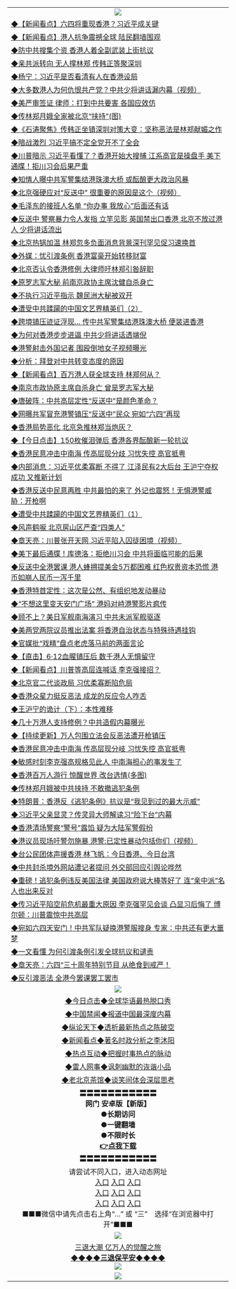<table>
  <tr>
    <td align=center><img src="https://github.com/gyhhx/image-upload/blob/master/yaowen.jpg" /></td>
  </tr>
  <tr>
<td align=left>
<a href="http://cusbnbdtzcctk.global.ssl.fastly.net/oo.aspx?name=c1043965&key=byrubgbzsydi&from=gy">◆【新闻看点】六四将重现香港？习近平成关键</a><br/>
</td>
   </tr>
<tr>
<td align=left>
<a href="https://cusbnbdtzcctk.global.ssl.fastly.net/oo.aspx?name=c1043966&key=byrubgbzsydi&from=gy">◆【新闻看点】港人抗争震撼全球 陆民翻墙围观</a><br/></td>
  </tr>
  <tr>
<td align=left>
<a href="https://cusbnbdtzcctk.global.ssl.fastly.net/oo.aspx?name=c1043877&key=byrubgbzsydi&from=gy">◆防中共搜集个资 香港人着全副武装上街抗议</a><br/></td>
 </tr>
  <tr>
<td align=left>
<a href="http://cusbnbdtzcctk.global.ssl.fastly.net/oo.aspx?name=c1043994&key=byrubgbzsydi&from=gy">◆亲共派转向 无人撑林郑 传韩正等聚深圳</a><br/></td>
 </tr>
   <tr>
<td align=left>
<a href="http://cusbnbdtzcctk.global.ssl.fastly.net/oo.aspx?name=c1043988&key=byrubgbzsydi&from=gy">◆杨宁：习近平是否看清有人在香港设局</a><br/></td>
   </tr> 
  <tr>
<td align=left>
<a href="http://cusbnbdtzcctk.global.ssl.fastly.net/oo.aspx?name=c1043902&key=byrubgbzsydi&from=gy">◆大多数港人为何仇恨共产党？中共少将讲话漏内幕（视频）</a><br/></td>
  </tr> 
 <tr>
<td align=left>
<a href="http://cusbnbdtzcctk.global.ssl.fastly.net/oo.aspx?name=c1043971&key=byrubgbzsydi&from=gy">◆美严审签证 律师：打到中共要害 各国应效仿</a><br/>
</td>
   </tr>
 <tr>
<td align=left>
<a href="http://cusbnbdtzcctk.global.ssl.fastly.net/oo.aspx?name=http://www.secretchina.com/news/gb/2019/06/15/897062.html&key=byrubgbzsydi&from=gy">◆传林郑月娥全家被北京“挟持”(图)</a><br/></td>
  </tr>
  <tr>
<td align=left>
<a href="http://cusbnbdtzcctk.global.ssl.fastly.net/oo.aspx?name=c816850_159_2&key=byrubgbzsydi&from=gy">◆《石涛聚焦》传韩正坐镇深圳对策大变：坚称恶法是林郑献媚之作</a><br/></td>
 </tr>
   <tr>
<td align=left>
<a href="http://cusbnbdtzcctk.global.ssl.fastly.net/oo.aspx?name=http://www.secretchina.com/news/gb/2019/06/13/896790.html&key=byrubgbzsydi&from=gy">◆暗战激烈 习近平搞不定全党开不了全会</a><br/>
</td>
   </tr>
 <tr>
<td align=left>
<a href="http://cusbnbdtzcctk.global.ssl.fastly.net/oo.aspx?name=c1043930&key=byrubgbzsydi&from=gy">◆川普暗示 习近平看懂了？香港开始大搜捕 江系高官是操盘手 美下通牒！拒川习会后果严重</a><br/></td>
  </tr>
  <tr>
<td align=left>
<a href="http://cusbnbdtzcctk.global.ssl.fastly.net/oo.aspx?name=c1043914&key=byrubgbzsydi&from=gy">◆知情人曝中共军警集结港珠澳大桥 或酝酿更大政治风暴</a><br/></td>
 </tr>
  <tr>
<td align=left>
<a href="http://cusbnbdtzcctk.global.ssl.fastly.net/oo.aspx?name=c1043866&key=byrubgbzsydi&from=gy">◆北京强硬应对“反送中” 很重要的原因是这个（视频）</a><br/></td>
 </tr>
   <tr>
<td align=left>
<a href="http://cusbnbdtzcctk.global.ssl.fastly.net/oo.aspx?name=c1043993&key=byrubgbzsydi&from=gy">◆毛泽东的接班人名单 “你办事 我放心”后面还有话</a><br/></td>
   </tr> 
  <tr>
<td align=left>
<a href="http://cusbnbdtzcctk.global.ssl.fastly.net/oo.aspx?name=c1043932&key=byrubgbzsydi&from=gy">◆反送中 警察暴力令人发指 立竿见影 英国禁出口香港 北京不放过港人 少将讲话流出</a><br/></td>
  </tr> 
 <tr>
<td align=left>
<a href="http://cusbnbdtzcctk.global.ssl.fastly.net/oo.aspx?name=c1043959&key=byrubgbzsydi&from=gy">◆北京热锅加温 林郑忽多负面消息背景深刊罕见促习速换首</a><br/>
</td>
   </tr>
 <tr>
<td align=left>
<a href="http://cusbnbdtzcctk.global.ssl.fastly.net/oo.aspx?name=c1043973&key=byrubgbzsydi&from=gy">◆外媒：忧引渡条例 香港富豪开始转移财富</a><br/>
</td>
   </tr>
 <tr>
<td align=left>
<a href="http://cusbnbdtzcctk.global.ssl.fastly.net/oo.aspx?name=c1043972&key=byrubgbzsydi&from=gy">◆北京否认令香港修例 大律师吁林郑引咎辞职</a><br/></td>
  </tr>
  <tr>
<td align=left>
<a href="http://cusbnbdtzcctk.global.ssl.fastly.net/oo.aspx?name=c1043881&key=byrubgbzsydi&from=gy">◆原罗志军大秘 前南京政协主席沈健自杀身亡</a><br/></td>
 </tr>
   <tr>
<td align=left>
<a href="http://cusbnbdtzcctk.global.ssl.fastly.net/oo.aspx?name=c1043946&key=byrubgbzsydi&from=gy">◆不执行习近平指示 魏民洲大秘被双开</a><br/>
</td>
   </tr>
 <tr>
<td align=left>
<a href="http://cusbnbdtzcctk.global.ssl.fastly.net/oo.aspx?name=c1043999&key=byrubgbzsydi&from=gy">◆遭受中共蹂躏的中国文艺界精英们（2）</a><br/>
</td>
   </tr>
<tr>
<td align=left>
<a href="https://cusbnbdtzcctk.global.ssl.fastly.net/oo.aspx?name=c1044011&key=byrubgbzsydi&from=gy">◆跨境镇压迹证浮现… 传中共军警集结港珠澳大桥 便装进香港</a><br/>
</td>       
</tr> 
  <tr>
<td align=left>
<a href="http://cusbnbdtzcctk.global.ssl.fastly.net/oo.aspx?name=c1043750&key=byrubgbzsydi&from=gy">◆为何对香港步步进逼 中共少将讲话透端倪</a><br/>
</td>
   </tr>
<tr>
<td align=left>
<a href="https://cusbnbdtzcctk.global.ssl.fastly.net/oo.aspx?name=http://www.epochtimes.com/gb/19/6/13/n11320802.htm&key=byrubgbzsydi&from=gy">◆港警射击外国记者 围殴倒地女子视频曝光</a><br/></td>
  </tr>
  <tr>
<td align=left>
<a href="https://cusbnbdtzcctk.global.ssl.fastly.net/oo.aspx?name=c1043630&key=byrubgbzsydi&from=gy">◆分析：拜登对中共转变态度的原因</a><br/></td>
 </tr>
  <tr>
<td align=left>
<a href="http://cusbnbdtzcctk.global.ssl.fastly.net/oo.aspx?name=c1043752&key=byrubgbzsydi&from=gy">◆【新闻看点】百万港人获全球支持 林郑何从？</a><br/></td>
 </tr>
   <tr>
<td align=left>
<a href="http://cusbnbdtzcctk.global.ssl.fastly.net/oo.aspx?name=c1043753&key=byrubgbzsydi&from=gy">◆南京市政协原主席自杀身亡 曾是罗志军大秘</a><br/></td>
   </tr> 
  <tr>
<td align=left>
<a href="http://cusbnbdtzcctk.global.ssl.fastly.net/oo.aspx?name=c1043696&key=byrubgbzsydi&from=gy">◆唐破阵：中共高层定性“反送中”是颜色革命？</a><br/></td>
  </tr> 
 <tr>
<td align=left>
<a href="http://cusbnbdtzcctk.global.ssl.fastly.net/oo.aspx?name=http://www.soundofhope.org/gb/2019/06/13/n2956246.html&key=byrubgbzsydi&from=gy">◆网曝共军冒充港警镇压“反送中”民众 宛如“六四”再现</a><br/>
</td>
   </tr>
 <tr>
<td align=left>
<a href="http://cusbnbdtzcctk.global.ssl.fastly.net/oo.aspx?name=https://www.ntdtv.com/gb/2019/06/14/a102600504.html&key=byrubgbzsydi&from=gy">◆香港局势恶化 北京急推林郑当炮灰？</a><br/></td>
  </tr>
  <tr>
<td align=left>
<a href="http://cusbnbdtzcctk.global.ssl.fastly.net/oo.aspx?name=https://www.ntdtv.com/gb/2019/06/13/a102600255.html&key=byrubgbzsydi&from=gy">◆【今日点击】150枚催泪弹后 香港各界酝酿新一轮抗议</a><br/></td>
 </tr>
   <tr>
<td align=left>
<a href="http://cusbnbdtzcctk.global.ssl.fastly.net/oo.aspx?name=c1043548&key=byrubgbzsydi&from=gy">◆香港民意冲击中南海 传高层现分歧 习忧失控 高官抵粤</a><br/>
</td>
   </tr>
 <tr>
<td align=left>
<a href="http://cusbnbdtzcctk.global.ssl.fastly.net/oo.aspx?name=c1043645&key=byrubgbzsydi&from=gy">◆内部消息：习近平优柔寡断 不得了 江泽民有2大后台 王沪宁夺权成功 又推新计划</a><br/></td>
  </tr>
  <tr>
<td align=left>
<a href="http://cusbnbdtzcctk.global.ssl.fastly.net/oo.aspx?name=c1043692&key=byrubgbzsydi&from=gy">◆香港反送中民意再胜 中共最怕的来了 外记也震怒！无惧港警威胁：开枪啊</a><br/></td>
 </tr>
  <tr>
<td align=left>
<a href="http://cusbnbdtzcctk.global.ssl.fastly.net/oo.aspx?name=c1043689&key=byrubgbzsydi&from=gy">◆遭受中共蹂躏的中国文艺界精英们（1）</a><br/></td>
 </tr>
   <tr>
<td align=left>
<a href="http://cusbnbdtzcctk.global.ssl.fastly.net/oo.aspx?name=c1043603&key=byrubgbzsydi&from=gy">◆风声鹤唳 北京房山区严查“四类人”</a><br/></td>
   </tr> 
  <tr>
<td align=left>
<a href="http://cusbnbdtzcctk.global.ssl.fastly.net/oo.aspx?name=c1043633&key=byrubgbzsydi&from=gy">◆章天亮：川普张开天网 习近平陷入囚徒困境（视频）</a><br/></td>
  </tr> 
 <tr>
<td align=left>
<a href="http://cusbnbdtzcctk.global.ssl.fastly.net/oo.aspx?name=c1043778&key=byrubgbzsydi&from=gy">◆美下最后通牒！库德洛：拒绝川习会 中共将面临可能的后果</a><br/>
</td>
   </tr>
 <tr>
<td align=left>
<a href="http://cusbnbdtzcctk.global.ssl.fastly.net/oo.aspx?name=c1043776&key=byrubgbzsydi&from=gy">◆反送中全港罢课 港人蜂拥提美金5万都困难 红色权贵资本恐慌 港币如崩人民币一泻千里</a><br/>
</td>
   </tr>
 <tr>
<td align=left>
<a href="http://cusbnbdtzcctk.global.ssl.fastly.net/oo.aspx?name=c1043688&key=byrubgbzsydi&from=gy">◆香港特首定性：这次是公然、有组织地发动暴动</a><br/></td>
  </tr>
  <tr>
<td align=left>
<a href="http://cusbnbdtzcctk.global.ssl.fastly.net/oo.aspx?name=c1043685&key=byrubgbzsydi&from=gy">◆“不想这里变天安门广场” 港妈对峙港警影片疯传</a><br/></td>
 </tr>
   <tr>
<td align=left>
<a href="http://cusbnbdtzcctk.global.ssl.fastly.net/oo.aspx?name=c1043687&key=byrubgbzsydi&from=gy">◆顾不上？美日军舰南海演习 中共未派军舰驱逐</a><br/>
</td>
   </tr>
 <tr>
<td align=left>
<a href="http://cusbnbdtzcctk.global.ssl.fastly.net/oo.aspx?name=c1043741&key=byrubgbzsydi&from=gy">◆美两党两院议员推出法案 将香港自治状态与特殊待遇挂钩</a><br/>
</td>
   </tr>
<tr>
<td align=left>
<a href="https://cusbnbdtzcctk.global.ssl.fastly.net/oo.aspx?name=c1043746&key=byrubgbzsydi&from=gy">◆官媒批“戏精”盘点老虎落马前的两面言论</a><br/>
</td>       
</tr> 
  <tr>
<td align=left>
<a href="http://cusbnbdtzcctk.global.ssl.fastly.net/oo.aspx?name=c1043484&key=byrubgbzsydi&from=gy">◆【直击】6‧12血腥镇压后 数千港人无惧留守</a><br/>
</td>
   </tr>
<tr>
<td align=left>
<a href="https://cusbnbdtzcctk.global.ssl.fastly.net/oo.aspx?name=c1043481&key=byrubgbzsydi&from=gy">◆【新闻看点】川普等高层连喊话 李克强接招？</a><br/></td>
  </tr>
  <tr>
<td align=left>
<a href="https://cusbnbdtzcctk.global.ssl.fastly.net/oo.aspx?name=c1043511&key=byrubgbzsydi&from=gy">◆北京官二代谈政局 习优柔寡断陷危局</a><br/></td>
 </tr>
  <tr>
<td align=left>
<a href="http://cusbnbdtzcctk.global.ssl.fastly.net/oo.aspx?name=c1043521&key=byrubgbzsydi&from=gy">◆香港众星力挺反恶法 成龙的反应令人咋舌</a><br/></td>
 </tr>
   <tr>
<td align=left>
<a href="http://cusbnbdtzcctk.global.ssl.fastly.net/oo.aspx?name=c1043401&key=byrubgbzsydi&from=gy">◆王沪宁的诡计（下）：本性难移</a><br/></td>
   </tr> 
  <tr>
<td align=left>
<a href="http://cusbnbdtzcctk.global.ssl.fastly.net/oo.aspx?name=c1043442&key=byrubgbzsydi&from=gy">◆几十万港人支持修例？中共造假内幕曝光</a><br/></td>
  </tr> 
 <tr>
<td align=left>
<a href="http://cusbnbdtzcctk.global.ssl.fastly.net/oo.aspx?name=http://www.soundofhope.org/gb/2019/06/11/n2951698.html&key=byrubgbzsydi&from=gy">◆【持续更新】万人包围立法会反恶法遭开枪镇压</a><br/>
</td>
   </tr>
 <tr>
<td align=left>
<a href="http://cusbnbdtzcctk.global.ssl.fastly.net/oo.aspx?name=c1043548&key=byrubgbzsydi&from=gy">◆香港民意冲击中南海 传高层现分岐 习忧失控 高官抵粤</a><br/></td>
  </tr>
  <tr>
<td align=left>
<a href="http://cusbnbdtzcctk.global.ssl.fastly.net/oo.aspx?name=c1043547&key=byrubgbzsydi&from=gy">◆敏感时刻李克强高规格见此人 中南海担心的事发生了</a><br/></td>
 </tr>
   <tr>
<td align=left>
<a href="http://cusbnbdtzcctk.global.ssl.fastly.net/oo.aspx?name=https://www.renminbao.com/rmb/articles/2019/6/11/69253.html&key=byrubgbzsydi&from=gy">◆香港百万人游行 惊醒世界 改台选情(多图)</a><br/>
</td>
   </tr>
 <tr>
<td align=left>
<a href="http://cusbnbdtzcctk.global.ssl.fastly.net/oo.aspx?name=http://www.epochtimes.com/gb/19/6/12/n11318072.htm&key=byrubgbzsydi&from=gy">◆传林郑月娥被中共挟持 不敢撤逃犯条例</a><br/></td>
  </tr>
  <tr>
<td align=left>
<a href="http://cusbnbdtzcctk.global.ssl.fastly.net/oo.aspx?name=c1043480&key=byrubgbzsydi&from=gy">◆特朗普：香港反《逃犯条例》抗议是“我见到过的最大示威”</a><br/></td>
 </tr>
  <tr>
<td align=left>
<a href="http://cusbnbdtzcctk.global.ssl.fastly.net/oo.aspx?name=https://www.ntdtv.com/gb/2019/06/12/a102599070.html&key=byrubgbzsydi&from=gy">◆习近平父亲显灵？传灵异大师解读习“险下台”内幕</a><br/></td>
 </tr>
   <tr>
<td align=left>
<a href="http://cusbnbdtzcctk.global.ssl.fastly.net/oo.aspx?name=https://www.ntdtv.com/gb/2019/06/12/a102599516.html&key=byrubgbzsydi&from=gy">◆香港清场警察“警号”露馅 疑为大陆军警假扮</a><br/></td>
   </tr> 
  <tr>
<td align=left>
<a href="http://cusbnbdtzcctk.global.ssl.fastly.net/oo.aspx?name=https://www.ntdtv.com/gb/2019/06/12/a102599472.html&key=byrubgbzsydi&from=gy">◆港议员现场吁警勿施暴 港警:已定性暴动包括你们（视频）</a><br/></td>
  </tr> 
 <tr>
<td align=left>
<a href="http://cusbnbdtzcctk.global.ssl.fastly.net/oo.aspx?name=c1043499&key=byrubgbzsydi&from=gy">◆台公民团体声援香港 林飞帆：今日香港、今日台湾</a><br/>
</td>
   </tr>
 <tr>
<td align=left>
<a href="http://cusbnbdtzcctk.global.ssl.fastly.net/oo.aspx?name=c1043404&key=byrubgbzsydi&from=gy">◆中共封杀境外网站遭记者提问 外交部回应引舆论哗然</a><br/>
</td>
   </tr>
 <tr>
<td align=left>
<a href="http://cusbnbdtzcctk.global.ssl.fastly.net/oo.aspx?name=c1043441&key=byrubgbzsydi&from=gy">◆重磅！逃犯条例违反美国法律 美国政府说大棒等好了 连“亲中派”名人也出来反对</a><br/></td>
  </tr>
  <tr>
<td align=left>
<a href="http://cusbnbdtzcctk.global.ssl.fastly.net/oo.aspx?name=c1043396&key=byrubgbzsydi&from=gy">◆传习近平陷空前危机最重大原因 李克强罕见会谈 凸显习后悔了 博尔顿：川普震惊中共高层</a><br/></td>
 </tr>
   <tr>
<td align=left>
<a href="http://cusbnbdtzcctk.global.ssl.fastly.net/oo.aspx?name=c1043436&key=byrubgbzsydi&from=gy">◆宛如六四天安门！中共军队疑换港警服搜身 专家：中共还有更大噩梦</a><br/>
</td>
   </tr>
 <tr>
<td align=left>
<a href="http://cusbnbdtzcctk.global.ssl.fastly.net/oo.aspx?name=c1043513&key=byrubgbzsydi&from=gy">◆一文看懂 为何引渡条例引发全球抗议和谴责</a><br/>
</td>
   </tr>
<tr>
<td align=left>
<a href="https://cusbnbdtzcctk.global.ssl.fastly.net/oo.aspx?name=c1043509&key=byrubgbzsydi&from=gy">◆章天亮：六四“三十周年特别节目 从绝食到戒严！</a><br/>
</td>       
</tr> 
  <tr>
<td align=left>
<a href="http://cusbnbdtzcctk.global.ssl.fastly.net/oo.aspx?name=http://www.epochtimes.com/gb/19/6/12/n11316097.htm&key=byrubgbzsydi&from=gy">◆反引渡恶法 全港今罢课罢工罢市</a><br/>
</td>
   </tr>
    <tr>
    <td align=center><img src="https://github.com/gyhhx/image-upload/blob/master/shipin.jpg" /></td>
  </tr>
   <tr>
   <td align=center> 
<a href="http://ctbtfdoocixoa.global.ssl.fastly.net/oo.aspx?name=c816850&key=ofejcfaxcltk&from=gy&tag=9877">◆今日点击◆全球华语最热脱口秀</a><br/>
    </td>
  </tr>
  <tr>
  <td align=center>
<a href="http://ctbtfdoocixoa.global.ssl.fastly.net/oo.aspx?name=c816860&key=ofejcfaxcltk&from=gy&tag=99733110">◆中国禁闻◆报道中国最深度内幕</a><br/>
   </tr>
  <tr>
     <td align=center>
<a href="http://ctbtfdoocixoa.global.ssl.fastly.net/oo.aspx?name=c816855&key=ofejcfaxcltk&from=gy&tag=997110">◆纵论天下◆透析最新热点之陈破空</a><br/>
   </tr>
   <tr>
      <td align=center>
<a href="http://ctbtfdoocixoa.global.ssl.fastly.net/oo.aspx?name=c838308&key=ofejcfaxcltk&from=gy&tag=9973110">◆新闻看点◆著名时政分析之李沐阳</a><br/>
   </tr>
   <tr>
     <td align=center>
<a href="http://ctbtfdoocixoa.global.ssl.fastly.net/oo.aspx?name=c816852&key=ofejcfaxcltk&from=gy&tag=9733110">◆热点互动◆把握时事热点的脉动</a><br/>
   </tr>
   <tr>
      <td align=center>
<a href="http://ctbtfdoocixoa.global.ssl.fastly.net/oo.aspx?name=c816694&key=ofejcfaxcltk&from=gy&tag=93310">◆雷人网事◆讽刺幽默的诙谐小品</a><br/>
   </tr>
   <tr>
    <td align=center>
<a href="http://ctbtfdoocixoa.global.ssl.fastly.net/oo.aspx?name=c816650&key=ofejcfaxcltk&from=gy&tag=9973110">◆老北京茶馆◆谈笑间体会深层思考</a><br/>
   </tr>
  <tr>
    <td align=center>
 <b>〓〓〓〓〓〓〓〓〓〓〓<br/>网门 安卓版【新版】<br/> ●长期访问<br/> ●一键翻墙<br/>  ●不限时长<br/> 
 <a href="https://share.weiyun.com/55gXO14">👉<b>点我下载</a><br/>〓〓〓〓〓〓〓〓〓〓〓<br/>
    </td>
    </tr>
   <tr>
    <td align=center>请尝试不同入口，进入动态网址<br/>
      <a href="https://s3.us-east-2.amazonaws.com/ogateo/show.htm">入口</a>
      <a href="https://s3.ca-central-1.amazonaws.com/ogatec/show.htm">入口</a>
      <a href="https://s3.ap-southeast-2.amazonaws.com/ogatey/show.htm">入口</a><br/>
      <a href="https://s3.ap-northeast-2.amazonaws.com/ogates/show.htm">入口</a>
      <a href="https://s3.eu-central-1.amazonaws.com/ogatef/show.htm">入口</a>
      <a href="https://s3.ap-south-1.amazonaws.com/ogatem/show.htm">入口</a><br/>
      <a href="https://s3-us-west-1.amazonaws.com/ogaten/show.htm">入口</a>
      <a href="https://s3.eu-west-2.amazonaws.com/ogatel/show.htm">入口</a>
      <a href="https://s3.ap-northeast-1.amazonaws.com/ogatet/show.htm">入口</a><br/>
      ■■■微信中请先点击右上角“...” 或 “三”　选择“在浏览器中打开”■■■<b><br/>
    </td>
  </tr>
  <tr>
    <td align=center><img src="https://github.com/gyhhx/image-upload/blob/master/3.jpg" /> </td>
</tr>
  <tr>  
  <td align=center>
  <a href="http://ctbtfdoocixoa.global.ssl.fastly.net/oo.aspx?name=c894205&key=ofejcfaxcltk&from=gy&tag=9973110">三退大潮 亿万人的觉醒之旅</a><br/>
      <a href="http://ctbtfdoocixoa.global.ssl.fastly.net/oo.aspx?name=ogQuit.aspx&key=ofejcfaxcltk&from=gy"><b>◆◆◆◆三退保平安◆◆◆◆<br/></a>
      <img src="https://github.com/gyhhx/image-upload/blob/master/3t.jpg" /><br/>
      </td>
  </tr>
   <tr>
    <td align=center><img src="https://raw.githubusercontent.com/oGate2/Up/master/oGate_640.jpg"/></td>
  </tr>
</table>


